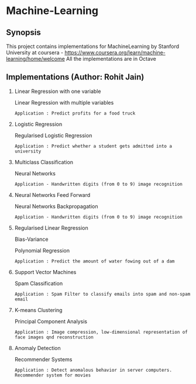 # Machine-Learning 

## Synopsis

This project contains implementations for MachineLearning by Stanford University at coursera - https://www.coursera.org/learn/machine-learning/home/welcome
All the implementations are in Octave

## Implementations (Author: Rohit Jain)

1. Linear Regression with one variable

   Linear Regression with multiple variables
   
   `Application : Predict profits for a food truck`

2. Logistic Regression

   Regularised Logistic Regression
   
   `Application : Predict whether a student gets admitted into a university`

3. Multiclass Classification

   Neural Networks
   
   `Application - Handwritten digits (from 0 to 9) image recognition`

4. Neural Networks Feed Forward

   Neural Networks Backpropagation
   
   `Application - Handwritten digits (from 0 to 9) image recognition`

5. Regularised Linear Regression

   Bias-Variance
   
   Polynomial Regression
   
   `Application : Predict the amount of water fowing out of a dam`

6. Support Vector Machines

   Spam Classification
   
   `Application : Spam Filter to classify emails into spam and non-spam email`

7. K-means Clustering

   Principal Component Analysis
   
   `Application : Image compression, low-dimensional representation of face images qnd reconstruction`

8. Anomaly Detection

   Recommender Systems
   
   `Application : Detect anomalous behavior in server computers. Recommender system for movies`
